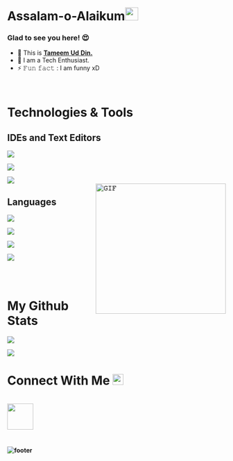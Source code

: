 # Assalam-o-Alaikum<img src="https://raw.githubusercontent.com/MartinHeinz/MartinHeinz/master/wave.gif" width="30px">


### **Glad to see you here! 😍** <br>
- 🔭 This is [**Tameem** **Ud** **Din.**](https://github.com/tameem-623)
-  🌱 I am a Tech Enthusiast. 
- ⚡ 𝙵𝚞𝚗 𝚏𝚊𝚌𝚝 : I am funny xD
<br>
  
# Technologies & Tools
## <b>IDEs and Text Editors
![](https://img.shields.io/badge/Editor-VS%20Code-blue?style=plastic&logo=appveyor)

![](https://img.shields.io/badge/Editor-CodeBlocks-blue?style=plastic&logo=appveyor)

![](https://img.shields.io/badge/Editor-Android%20Studio-blue?style=plastic&logo=appveyor)
<br/>
<a target="_blank"><img align="right" height="300" width="300" alt="𝙶𝙸𝙵" src="https://github.com/Tameem-623/Tameem-623/tree/main/GIF/github.gif"></a> 
## <b>Languages
![](https://img.shields.io/badge/Language-C%20++-blue?style=plastic&logo=cplusplus)

![](https://img.shields.io/badge/Language-HTML-blue?style=plastic&logo=html5)

![](https://img.shields.io/badge/Language-CSS-blue?style=plastic&logo=appveyor)

![](https://img.shields.io/badge/Language-Java%20Script-blue?style=plastic&logo=appveyor)

<br><br>

# My Github Stats
![](https://github-readme-stats.vercel.app/api?username=tameem-623&show_icons=true&theme=tokyonight)

![](https://komarev.com/ghpvc/?username=Tameem-623&color=blue&label=Profile+Views)

<h1> Connect With Me
  <a target="_blank">
    <img src="https://github.com/Tameem-623/Tameem-623/tree/main/GIF/Handshake.gif" height="25px" style="max-width:100%;">
  </a>
</h1>
<p>
  <br>
  <a href="https://www.linkedin.com/in/tameem623/" target="_blank">
    <code><img height="60" width="60" src="https://github.com/Tameem-623/Tameem-623/SVG/linkedin.svg"/></code>
  </a>
</p>

#

![footer](https://github.com/Tameem-623/Tameem-623/tree/main/PNG/footer.png)
